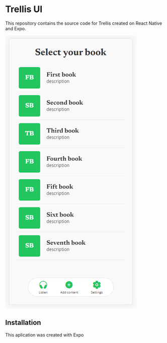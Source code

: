 # Trellis UI
This repository contains the source code for Trellis created on React Native and Expo.

![trellis ui](./assets/trellis_ui.png)

## Installation

This aplication was created with Expo